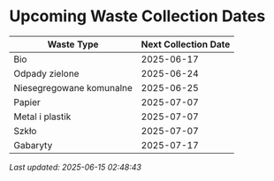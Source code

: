 # Upcoming Waste Collection Dates

| Waste Type | Next Collection Date |
|------------|----------------------|
| Bio | 2025-06-17 |
| Odpady zielone | 2025-06-24 |
| Niesegregowane komunalne | 2025-06-25 |
| Papier | 2025-07-07 |
| Metal i plastik | 2025-07-07 |
| Szkło | 2025-07-07 |
| Gabaryty | 2025-07-17 |


*Last updated: 2025-06-15 02:48:43*
